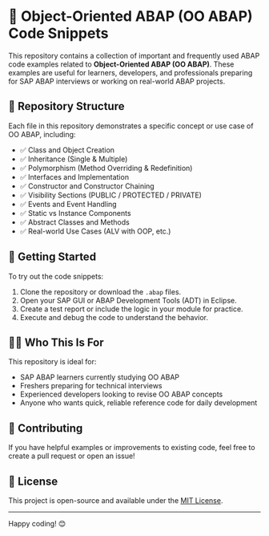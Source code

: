 # 📘 Object-Oriented ABAP (OO ABAP) Code Snippets

This repository contains a collection of important and frequently used ABAP code examples related to **Object-Oriented ABAP (OO ABAP)**. These examples are useful for learners, developers, and professionals preparing for SAP ABAP interviews or working on real-world ABAP projects.

## 📂 Repository Structure

Each file in this repository demonstrates a specific concept or use case of OO ABAP, including:

- ✅ Class and Object Creation
- ✅ Inheritance (Single & Multiple)
- ✅ Polymorphism (Method Overriding & Redefinition)
- ✅ Interfaces and Implementation
- ✅ Constructor and Constructor Chaining
- ✅ Visibility Sections (PUBLIC / PROTECTED / PRIVATE)
- ✅ Events and Event Handling
- ✅ Static vs Instance Components
- ✅ Abstract Classes and Methods
- ✅ Real-world Use Cases (ALV with OOP, etc.)

## 🚀 Getting Started

To try out the code snippets:

1. Clone the repository or download the `.abap` files.
2. Open your SAP GUI or ABAP Development Tools (ADT) in Eclipse.
3. Create a test report or include the logic in your module for practice.
4. Execute and debug the code to understand the behavior.

## 🧑‍💻 Who This Is For

This repository is ideal for:

- SAP ABAP learners currently studying OO ABAP
- Freshers preparing for technical interviews
- Experienced developers looking to revise OO ABAP concepts
- Anyone who wants quick, reliable reference code for daily development

## 📝 Contributing

If you have helpful examples or improvements to existing code, feel free to create a pull request or open an issue!

## 📄 License

This project is open-source and available under the [MIT License](LICENSE).

---

Happy coding! 😊  


